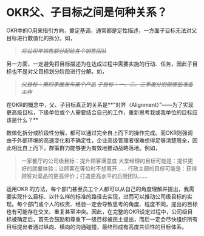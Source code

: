 # OKR父、子目标之间是何种关系？

OKR中的O用来指引方向，奠定基调，通常都是定性描述，一方面子目标无法对父目标进行数值化的拆分。如，

> ~~_将公司年销售额分配给各个销售团队_~~

另一方面，一定避免将目标描述为在达成过程中需要实施的行动、任务，因此子目标也不是对父目标划分阶段进行分解。如，

> ~~_父目标：第四季度发布某个产品_~~
~~_子目标：一、二、三季度分别做哪些准备工作_~~

在OKR的概念中，父、子目标真正的关系是**“对齐（Alignment）”——为了实现更高级目标，下级单位或个人需要结合自己的工作，重新思考我或我单位的目标应该是什么？**

数值化拆分或阶段性分解，都可以通过完全自上而下的操作完成。而OKR则强调由于外部环境的高速变化和不确定性，企业高级管理者很难想得足够清楚周全，因此相比自上而下，群策群力能够更为有效地推动战略落地。例如，

> 一家餐厅的公司级目标：提升顾客满意度
大堂经理的目标可能是：提供更好的就餐体验；让顾客在等位时不想离开……
行政主厨的目标可能是：获得顾客对菜品的更高评价；打造更高水平的后厨团队……

运用OKR 的方法，每个部门甚至员工个人都可以从自己的角度理解并提出，我需要实现什么目标、以什么样的标准的路径去实现，进而可以推动公司级目标的实现。每个部门或个人的权责、经验一定会导致思考的角度、程度不同，提出的目标也有可能存在交叉、重复甚至冲突。因此，在完整的OKR设定过程中，公司级目标被确定后，首先会鼓励和尊重下一级目标被民主提出，而后一定会尽快组织所有目标提出者通过纵向、横向的沟通碰撞，最终形成有高度共识性的目标体系。
